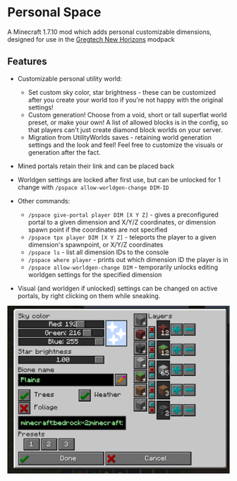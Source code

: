 # Personal Space

A Minecraft 1.7.10 mod which adds personal customizable dimensions,
designed for use in the [Gregtech New Horizons](https://github.com/GTNewHorizons/GT-New-Horizons-Modpack) modpack

## Features

 * Customizable personal utility world:
   * Set custom sky color, star brightness - these can be customized after you create your world too if you're not happy with the original settings!
   * Custom generation! Choose from a void, short or tall superflat world preset, or make your own! A list of allowed blocks is in the config, so that players can't just create diamond block worlds on your server.
   * Migration from UtilityWorlds saves - retaining world generation settings and the look and feel! Feel free to customize the visuals or generation after the fact.
 * Mined portals retain their link and can be placed back
 * Worldgen settings are locked after first use, but can be unlocked for 1 change with `/pspace allow-worldgen-change DIM-ID`
 * Other commands:
   * `/pspace give-portal player DIM [X Y Z]` - gives a preconfigured portal to a given dimension and X/Y/Z coordinates, or dimension spawn point if the coordinates are not specified
   * `/pspace tpx player DIM [X Y Z]` - teleports the player to a given dimension's spawnpoint, or X/Y/Z coordinates
   * `/pspace ls` - list all dimension IDs to the console
   * `/pspace where player` - prints out which dimension ID the player is in
   * `/pspace allow-worldgen-change DIM` - temporarily unlocks editing worldgen settings for the specified dimension

 * Visual (and worldgen if unlocked) settings can be changed on active portals, by right clicking on them while sneaking.

![Customization options available in the mod](customization.png)
